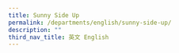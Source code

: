 ```yaml
---
title: Sunny Side Up
permalink: /departments/english/sunny-side-up/
description: ""
third_nav_title: 英文 English
---
```

